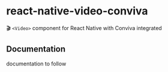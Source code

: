 # react-native-video-conviva
🎬 `<Video>` component for React Native with Conviva integrated


## Documentation
documentation to follow
